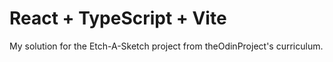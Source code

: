 # React + TypeScript + Vite

My solution for the Etch-A-Sketch project from theOdinProject's curriculum. 

